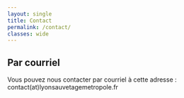 ```yaml
---
layout: single
title: Contact
permalink: /contact/
classes: wide
---
```

## Par courriel 
Vous pouvez nous contacter par courriel à cette adresse : contact(at)lyonsauvetagemetropole.fr



